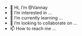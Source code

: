 - 👋 Hi, I’m @Vannay
- 👀 I’m interested in ...
- 🌱 I’m currently learning ...
- 💞️ I’m looking to collaborate on ...
- 📫 How to reach me ...

<!---
Vannay/Vannay is a ✨ special ✨ repository because its `README.md` (this file) appears on your GitHub profile.
You can click the Preview link to take a look at your changes.
--->
